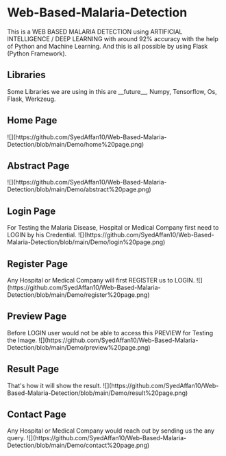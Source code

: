 # Web-Based-Malaria-Detection
This is a WEB BASED MALARIA DETECTION using ARTIFICIAL INTELLIGENCE / DEEP LEARNING with around 92% accuracy with the help of Python and Machine Learning. And this is all possible by using Flask (Python Framework).

<h2> Libraries </h2>
Some Libraries we are using in this are __future__, Numpy, Tensorflow, Os, Flask, Werkzeug.

<h2> Home Page </h2>
![](https://github.com/SyedAffan10/Web-Based-Malaria-Detection/blob/main/Demo/home%20page.png)

<h2> Abstract Page </h2>
![](https://github.com/SyedAffan10/Web-Based-Malaria-Detection/blob/main/Demo/abstract%20page.png)

<h2> Login Page </h2>
For Testing the Malaria Disease, Hospital or Medical Company first need to LOGIN by his Credential.
![](https://github.com/SyedAffan10/Web-Based-Malaria-Detection/blob/main/Demo/login%20page.png)

<h2> Register Page </h2>
Any Hospital or Medical Company will first REGISTER us to LOGIN.
![](https://github.com/SyedAffan10/Web-Based-Malaria-Detection/blob/main/Demo/register%20page.png)

<h2> Preview Page </h2>
Before LOGIN user would not be able to access this PREVIEW for Testing the Image.
![](https://github.com/SyedAffan10/Web-Based-Malaria-Detection/blob/main/Demo/preview%20page.png)

<h2> Result Page </h2>
That's how it will show the result.
![](https://github.com/SyedAffan10/Web-Based-Malaria-Detection/blob/main/Demo/result%20page.png)

<h2> Contact Page </h2>
Any Hospital or Medical Company would reach out by sending us the any query.
![](https://github.com/SyedAffan10/Web-Based-Malaria-Detection/blob/main/Demo/contact%20page.png)
